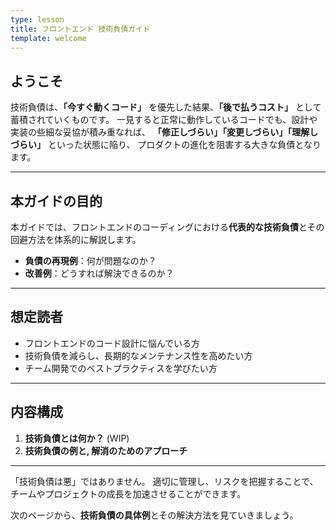 ```yaml
---
type: lesson
title: フロントエンド 技術負債ガイド
template: welcome
---
```

## ようこそ

技術負債は、**「今すぐ動くコード」** を優先した結果、**「後で払うコスト」** として蓄積されていくものです。
一見すると正常に動作しているコードでも、設計や実装の些細な妥協が積み重なれば、
**「修正しづらい」「変更しづらい」「理解しづらい」** といった状態に陥り、
プロダクトの進化を阻害する大きな負債となります。

---

## 本ガイドの目的

本ガイドでは、フロントエンドのコーディングにおける**代表的な技術負債**とその回避方法を体系的に解説します。

- **負債の再現例**：何が問題なのか？
- **改善例**：どうすれば解決できるのか？

---

## 想定読者

- フロントエンドのコード設計に悩んでいる方
- 技術負債を減らし、長期的なメンテナンス性を高めたい方
- チーム開発でのベストプラクティスを学びたい方

---

## 内容構成

1. **技術負債とは何か？** (WIP)
2. **技術負債の例と, 解消のためのアプローチ**

---

「技術負債は悪」ではありません。
適切に管理し、リスクを把握することで、チームやプロジェクトの成長を加速させることができます。

次のページから、**技術負債の具体例**とその解決方法を見ていきましょう。
